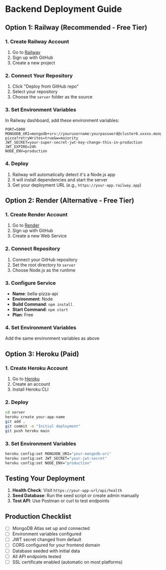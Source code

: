 # Backend Deployment Guide

## Option 1: Railway (Recommended - Free Tier)

### 1. Create Railway Account
1. Go to [Railway](https://railway.app/)
2. Sign up with GitHub
3. Create a new project

### 2. Connect Your Repository
1. Click "Deploy from GitHub repo"
2. Select your repository
3. Choose the `server` folder as the source

### 3. Set Environment Variables
In Railway dashboard, add these environment variables:
```
PORT=5000
MONGODB_URI=mongodb+srv://yourusername:yourpassword@cluster0.xxxxx.mongodb.net/bella-pizza?retryWrites=true&w=majority
JWT_SECRET=your-super-secret-jwt-key-change-this-in-production
JWT_EXPIRE=24h
NODE_ENV=production
```

### 4. Deploy
1. Railway will automatically detect it's a Node.js app
2. It will install dependencies and start the server
3. Get your deployment URL (e.g., `https://your-app.railway.app`)

## Option 2: Render (Alternative - Free Tier)

### 1. Create Render Account
1. Go to [Render](https://render.com/)
2. Sign up with GitHub
3. Create a new Web Service

### 2. Connect Repository
1. Connect your GitHub repository
2. Set the root directory to `server`
3. Choose Node.js as the runtime

### 3. Configure Service
- **Name**: bella-pizza-api
- **Environment**: Node
- **Build Command**: `npm install`
- **Start Command**: `npm start`
- **Plan**: Free

### 4. Set Environment Variables
Add the same environment variables as above

## Option 3: Heroku (Paid)

### 1. Create Heroku Account
1. Go to [Heroku](https://heroku.com/)
2. Create an account
3. Install Heroku CLI

### 2. Deploy
```bash
cd server
heroku create your-app-name
git add .
git commit -m "Initial deployment"
git push heroku main
```

### 3. Set Environment Variables
```bash
heroku config:set MONGODB_URI="your-mongodb-uri"
heroku config:set JWT_SECRET="your-jwt-secret"
heroku config:set NODE_ENV="production"
```

## Testing Your Deployment

1. **Health Check**: Visit `https://your-app-url/api/health`
2. **Seed Database**: Run the seed script or create admin manually
3. **Test API**: Use Postman or curl to test endpoints

## Production Checklist

- [ ] MongoDB Atlas set up and connected
- [ ] Environment variables configured
- [ ] JWT secret changed from default
- [ ] CORS configured for your frontend domain
- [ ] Database seeded with initial data
- [ ] All API endpoints tested
- [ ] SSL certificate enabled (automatic on most platforms) 